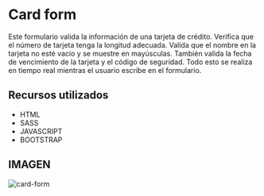 # Card form

Este formulario valida la información de una tarjeta de crédito. Verifica que el número de tarjeta tenga la longitud adecuada. Valida que el nombre en la tarjeta no esté vacío y se muestre en mayúsculas. También valida la fecha de vencimiento de la tarjeta y el código de seguridad. Todo esto se realiza en tiempo real mientras el usuario escribe en el formulario.

## Recursos utilizados

- HTML
- SASS
- JAVASCRIPT
- BOOTSTRAP

## IMAGEN



![card-form](https://user-images.githubusercontent.com/95658189/210018134-9be61a15-d46b-4491-9fdd-68797bec269f.jpg)
